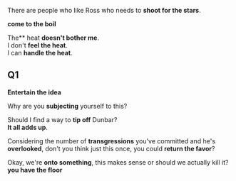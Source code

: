 

There are people who like Ross who needs to **shoot for the stars**.  


**come to the boil** 

The** heat **doesn't bother me**.  
I don't **feel the heat**.  
I can **handle the heat**.  

## Q1 

**Entertain the idea**

Why are you **subjecting** yourself to this?   

Should I find a way to **tip off** Dunbar?   
**It all adds up**.  

Considering the number of **transgressions** you've committed and he's **overlooked**, don't you think just this once, you could **return the favor**?  

Okay, we're **onto something**, this makes sense or should we actually kill it?  
**you have the floor**  

